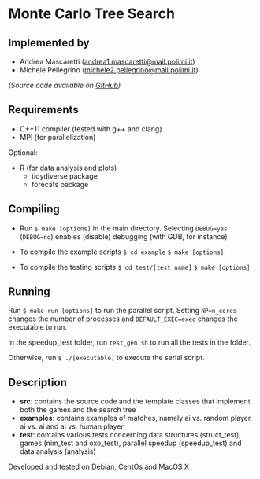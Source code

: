 # Monte Carlo Tree Search

## Implemented by

- Andrea Mascaretti (andrea1.mascaretti@mail.polimi.it)
- Michele Pellegrino (michele2.pellegrino@mail.polimi.it)

*(Source code available on [GitHub](https://github.com/mascaretti/mcts.git))*

## Requirements

- C++11 compiler (tested with g++ and clang)
- MPI (for parallelization)

Optional:
- R (for data analysis and plots)
  * tidydiverse package
  * forecats package

## Compiling

- Run `$ make [options]` in the main directory. Selecting `DEBUG=yes` (`DEBUG=no`) enables (disable) debugging (with GDB, for instance)

- To compile the example scripts
  `$ cd example`
  `$ make [options]`

- To compile the testing scripts
  `$ cd test/[test_name]`
  `$ make [options]`

## Running

Run `$ make run [options]` to run the parallel script. Setting `NP=n_cores` changes the number of processes and `DEFAULT_EXEC=exec` changes the executable to run.

In the speedup_test folder, run `test_gen.sh` to run all the tests in the folder.

Otherwise, run `$ ./[executable]` to execute the serial script.

## Description

- **src**:        contains the source code and the template classes that implement both the games and
            the search tree
- **examples**:   contains examples of matches, namely ai vs. random player, ai vs. ai and
            ai vs. human player
- **test**:       contains various tests concerning data structures (struct_test), games (nim_test
            and oxo_test), parallel speedup (speedup_test) and data analysis (analysis)


Developed and tested on Debian, CentOs and MacOS X
